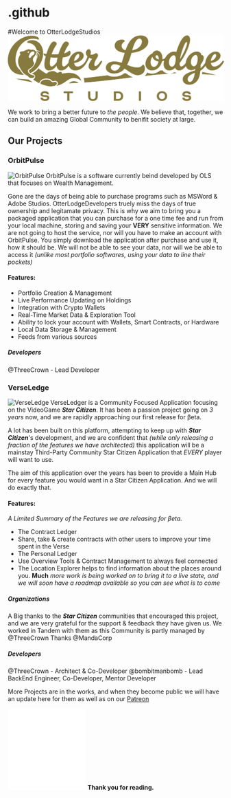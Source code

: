 # .github
#Welcome to OtterLodgeStudios
![Logo](/Profile/OLS-Logo.png)

We work to bring a better future to *the people*. 
We believe that, together, we can build an amazing Global Community to benifit society at large.

## Our Projects

### OrbitPulse
![OrbitPulse](/Profile/OrbitPulse.png)
OrbitPulse is a software currently beind developed by OLS that focuses on Wealth Management.

Gone are the days of being able to purchase programs such as MSWord & Adobe Studios.
OtterLodgeDevelopers truely miss the days of true ownership and legitamate privacy.
This is why we aim to bring you a packaged application that you can purchase for a one time fee and run from your local machine, storing and saving your **VERY** sensitive information. We are not going to host the service, nor will you have to make an account with OrbitPulse. You simply download the application after purchase and use it, how it should be. We will not be able to see your data, nor will we be able to access it *(unlike most portfolio softwares, using your data to line their pockets)*

#### Features:
* Portfolio Creation & Management
* Live Performance Updating on Holdings
* Integration with Crypto Wallets
* Real-Time Market Data & Exploration Tool
* Ability to lock your account with Wallets, Smart Contracts, or Hardware
* Local Data Storage & Management
* Feeds from various sources

##### Developers
@ThreeCrown - Lead Developer

### VerseLedge
![VerseLedge](/Profile/VerseLedge.png)
VerseLedger is a Community Focused Application focusing on the VideoGame ***Star Citizen***. It has been a passion project going on *3 years* now, and we are rapidly approaching our first release for βeta.

A lot has been built on this platform, attempting to keep up with ***Star Citizen***'s development, and we are confident that *(while only releasing a fraction of the features we have architected)* this application will be a mainstay Third-Party Community Star Citizen Application that *EVERY* player will want to use.

The aim of this application over the years has been to provide a Main Hub for every feature you would want in a Star Citizen Application. And we will do exactly that.

#### Features:
*A Limited Summary of the Features we are releasing for βeta.*
* The Contract Ledger
 * Share, take & create contracts with other users to improve your time spent in the Verse
* The Personal Ledger
 * Use Overview Tools & Contract Management to always feel connected
 * The Location Explorer helps to find information about the places around you.
**Much** *more work is being worked on to bring it to a live state, and we will soon have a roadmap available so you can see what is to come*

##### Organizations
A Big thanks to the ***Star Citizen*** communities that encouraged this project, and we are very grateful for the support & feedback they have given us. We worked in Tandem with them as this Community is partly managed by @ThreeCrown
Thanks @MandaCorp

##### Developers
@ThreeCrown - Architect & Co-Developer
@bombitmanbomb - Lead BackEnd Engineer, Co-Developer, Mentor Developer

More Projects are in the works, and when they become public we will have an update here for them as well as on our [Patreon](https://www.patreon.com/OtterLodgeStudios)

![OLSDevLogo](/Profile/OtterLodgeDevelopmentLogo.png) **Thank you for reading.**